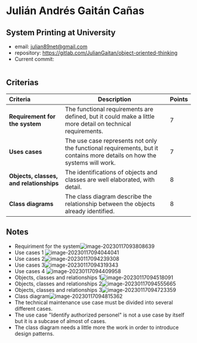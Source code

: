 # Julián Andrés Gaitán Cañas

## System Printing at University

* email: julian89net@gmail.com
* repository: https://gitlab.com/JulianGaitan/object-oriented-thinking
* Current commit:
```shell
```

## Criterias
| Criteria                                | Description                                                  | Points |
| :-------------------------------------- | ------------------------------------------------------------ | ------ |
| **Requirement for the system**          | The functional requirements are defined, but it could make a little more detail on technical requirements. | 7      |
| **Uses cases**                          | The use case represents not only the functional requirements, but it contains more details on how the systems will work. | 7      |
| **Objects, classes, and relationships** | The identifications of objects and classes are well elaborated, with detail. | 8      |
| **Class diagrams**                      | The class diagram describe the relationship between the objects already identified. | 8      |

## Notes

* Requiriment for the system![image-20230117093808639](/home/juancardona/Workbench/professional-java-se-development-2022-2023/images/image-20230117093808639.png)
* Use cases 1 ![image-20230117094044041](/home/juancardona/Workbench/professional-java-se-development-2022-2023/images/image-20230117094044041.png)
* Use cases 2![image-20230117094239308](/home/juancardona/Workbench/professional-java-se-development-2022-2023/images/image-20230117094239308.png)
* Use cases 3![image-20230117094319343](/home/juancardona/Workbench/professional-java-se-development-2022-2023/images/image-20230117094319343.png)
* Use cases 4 ![image-20230117094409958](/home/juancardona/Workbench/professional-java-se-development-2022-2023/images/image-20230117094409958.png)
* Objects, classes and relationships 1![image-20230117094518091](/home/juancardona/Workbench/professional-java-se-development-2022-2023/images/image-20230117094518091.png)
* Objects, classes and relationships 2![image-20230117094555665](/home/juancardona/Workbench/professional-java-se-development-2022-2023/images/image-20230117094555665.png)
* Objects, classes and relationships 3![image-20230117094723359](/home/juancardona/Workbench/professional-java-se-development-2022-2023/images/image-20230117094723359.png)
* Class diagram![image-20230117094815362](/home/juancardona/Workbench/professional-java-se-development-2022-2023/images/image-20230117094815362.png)
* The technical maintenance use case must be divided into several different cases.
* The use case "Identify authorized personel" is not a use case by itself but it is a subcase of almost of cases. 
* The class diagram needs a little more the work in order to introduce design patterns.
